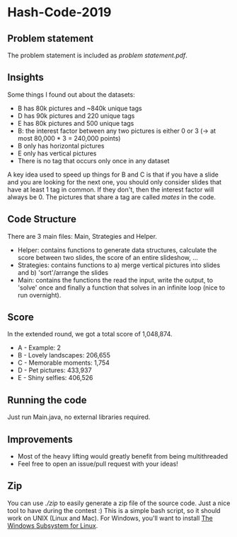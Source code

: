 # Hash-Code-2019
## Problem statement
The problem statement is included as _problem statement.pdf_.

## Insights
Some things I found out about the datasets:
* B has 80k pictures and ~840k unique tags
* D has 90k pictures and 220 unique tags
* E has 80k pictures and 500 unique tags
* B: the interest factor between any two pictures is either 0 or 3 (-> at most 80,000 * 3 = 240,000 points)
* B only has horizontal pictures
* E only has vertical pictures
* There is no tag that occurs only once in any dataset

A key idea used to speed up things for B and C is that if you have a slide and you are looking for the next one, you should only consider slides that have at least 1 tag in common. If they don't, then the interest factor will always be 0. The pictures that share a tag are called _mates_ in the code.

## Code Structure
There are 3 main files: Main, Strategies and Helper.
* Helper: contains functions to generate data structures, calculate the score between two slides, the score of an entire slideshow, ...
* Strategies: contains functions to a) merge vertical pictures into slides and b) 'sort'/arrange the slides
* Main: contains the functions the read the input, write the output, to 'solve' once and finally a function that solves in an infinite loop (nice to run overnight). 

## Score
In the extended round, we got a total score of 1,048,874.
* A - Example: 2
* B - Lovely landscapes: 206,655
* C - Memorable moments: 1,754
* D - Pet pictures: 433,937
* E - Shiny selfies: 406,526

## Running the code
Just run Main.java, no external libraries required.

## Improvements
* Most of the heavy lifting would greatly benefit from being multithreaded
* Feel free to open an issue/pull request with your ideas!

## Zip
You can use _./zip_ to easily generate a zip file of the source code. Just a nice tool to have during the contest :)
This is a simple bash script, so it should work on UNIX (Linux and Mac). For Windows, you'll want to install [The Windows Subsystem for Linux](https://www.howtogeek.com/249966/how-to-install-and-use-the-linux-bash-shell-on-windows-10/).


